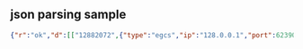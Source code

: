 ## json parsing sample

```json
{"r":"ok","d":[["12882072",{"type":"egcs","ip":"128.0.0.1","port":62390,"version":110,"at":1601393794043}]]}
```
